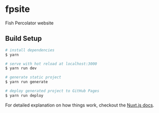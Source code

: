 # fpsite

Fish Percolator website

## Build Setup

``` bash
# install dependencies
$ yarn

# serve with hot reload at localhost:3000
$ yarn run dev

# generate static project
$ yarn run generate

# deploy generated project to GitHub Pages
$ yarn run deploy
```

For detailed explanation on how things work, checkout the [Nuxt.js docs](https://github.com/nuxt/nuxt.js).
